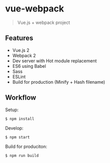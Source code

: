 # vue-webpack
> Vue.js + webpack project

## Features
- Vue.js 2
- Webpack 2
- Dev server with Hot module replacement
- ES6 using Babel
- Sass
- ESLint
- Build for production (Minify + Hash filename)

## Workflow
Setup:

```
$ npm install
```

Develop:

```
$ npm start
```

Build for produciton:

```
$ npm run build
```
